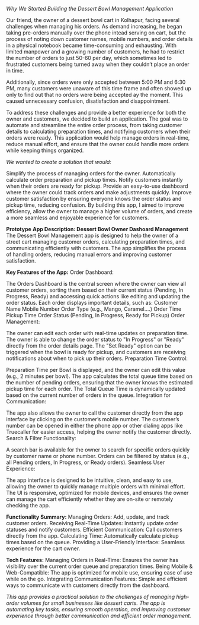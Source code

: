 *Why We Started Building the Dessert Bowl Management Application*

Our friend, the owner of a dessert bowl cart in Kolhapur, facing several challenges when managing his orders. As demand increasing, he began taking pre-orders manually over the phone intead serving on cart, but the process of noting down customer names, mobile numbers, and order details in a physical notebook became time-consuming and exhausting. With limited manpower and a growing number of customers, he had to restrict the number of orders to just 50-60 per day, which sometimes led to frustrated customers being turned away when they couldn’t place an order in time.

Additionally, since orders were only accepted between 5:00 PM and 6:30 PM, many customers were unaware of this time frame and often showed up only to find out that no orders were being accepted ay the moment. This caused unnecessary confusion, disatisfaction and disappointment.

To address these challenges and provide a better experience for both the owner and customers, we decided to build an application. The goal was to automate and streamline the entire order process, from taking customer details to calculating preparation times, and notifying customers when their orders were ready. This application would help manage orders in real-time, reduce manual effort, and ensure that the owner could handle more orders while keeping things organized.

*We wanted to create a solution that would:*

Simplify the process of managing orders for the owner.
Automatically calculate order preparation and pickup times.
Notify customers instantly when their orders are ready for pickup.
Provide an easy-to-use dashboard where the owner could track orders and make adjustments quickly.
Improve customer satisfaction by ensuring everyone knows the order status and pickup time, reducing confusion.
By building this app, I aimed to improve efficiency, allow the owner to manage a higher volume of orders, and create a more seamless and enjoyable experience for customers.


**Prototype**
**App Description: Dessert Bowl Owner Dashoard Management**
The Dessert Bowl Management app is designed to help the owner of a street cart managing customer orders, calculating preparation times, and communicating efficiently with customers. 
The app simplifies the process of handling orders, reducing manual errors and improving customer satisfaction.

**Key Features of the App:**
Order Dashboard:

The Orders Dashboard is the central screen where the owner can view all customer orders, sorting them based on their current status (Pending, In Progress, Ready) and accessing quick actions like editing and updating the order status.
Each order displays important details, such as:
Customer Name
Mobile Number
Order Type (e.g., Mango, Caramel....)
Order Time
Pickup Time
Order Status (Pending, In Progress, Ready for Pickup)
Order Management:

The owner can edit each order with real-time updates on preparation time.
The owner is able to change the order status to "In Progress" or "Ready" directly from the order details page.
The "Set Ready" option can be triggered when the bowl is ready for pickup, and customers are receiving notifications about when to pick up their orders.
Preparation Time Control:

Preparation Time per Bowl is displayed, and the owner can edit this value (e.g., 2 minutes per bowl).
The app calculates the total queue time based on the number of pending orders, ensuring that the owner knows the estimated pickup time for each order.
The Total Queue Time is dynamically updated based on the current number of orders in the queue.
Integration for Communication:

The app also allows the owner to call the customer directly from the app interface by clicking on the customer’s mobile number.
The customer’s number can be opened in either the phone app or other dialing apps like Truecaller for easier access, helping the owner notify the customer directly.
Search & Filter Functionality:

A search bar is available for the owner to search for specific orders quickly by customer name or phone number.
Orders can be filtered by status (e.g., all Pending orders, In Progress, or Ready orders).
Seamless User Experience:

The app interface is designed to be intuitive, clean, and easy to use, allowing the owner to quickly manage multiple orders with minimal effort.
The UI is responsive, optimized for mobile devices, and ensures the owner can manage the cart efficiently whether they are on-site or remotely checking the app.

**Functionality Summary:**
Managing Orders: Add, update, and track customer orders.
Receiving Real-Time Updates: Instantly update order statuses and notify customers.
Efficient Communication: Call customers directly from the app.
Calculating Time: Automatically calculate pickup times based on the queue.
Providing a User-Friendly Interface: Seamless experience for the cart owner.

**Tech Features:**
Managing Orders in Real-Time: Ensures the owner has visibility over the current order queue and preparation times.
Being Mobile & Web-Compatible: The app is optimized for mobile use, ensuring ease of use while on the go.
Integrating Communication Features: Simple and efficient ways to communicate with customers directly from the dashboard.

*This app provides a practical solution to the challenges of managing high-order volumes for small businesses like dessert carts. 
The app is automating key tasks, ensuring smooth operation, and improving customer experience through better communication and efficient order management.*

